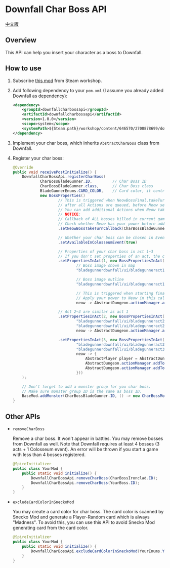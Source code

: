 # Downfall Char Boss API

[中文版](README.cn.md)

## Overview

This API can help you insert your character as a boss to Downfall.

## How to use

1.  Subscribe [this mod](https://steamcommunity.com/sharedfiles/filedetails/?id=2708878699) from Steam workshop.

2.  Add following dependency to your `pom.xml` (I assume you already added Downfall as dependency):

    ```xml
    <dependency>
        <groupId>downfallcharbossapi</groupId>
        <artifactId>downfallcharbossapi</artifactId>
        <version>1.0.0</version>
        <scope>system</scope>
        <systemPath>${Steam.path}/workshop/content/646570/2708878699/downfallcharbossapi.jar</systemPath>
    </dependency>
    ```

3.  Implement your char boss, which inherits `AbstractCharBoss` class from Downfall.

4.  Register your char boss:

    ```java
    @Override
    public void receivePostInitialize() {
        DownfallCharBossApi.registerCharBoss(
                CharBossBladeGunner.ID,         // Char Boss ID
                CharBossBladeGunner.class,      // Char Boss class
                BladeGunnerEnums.CARD_COLOR,    // Card color, it controls energy orb image in tooltip of relics
                new BossProperties()
                        // This is triggered when NeowBossFinal.takeTurn is called,
                        // after all Actions are queued, before Neow set next move.
                        // You can add additional Actions when Neow takes turn.
                        // NOTICE:
                        // Callback of ALL bosses killed in current game will be called.
                        // Check whether Neow has your power before adding Actions.
                        .setNeowBossTakeTurnCallback(CharBossBladeGunner::neowBossTakeTurn)
    
                        // Whether your char boss can be chosen in Event "Colosseum".
                        .setAvailableInColosseumEvent(true)
    
                        // Properties of your char boss in act 1~3
                        // If you don't set properties of an act, the char boss won't be chosen as boss of that act.
                        .setPropertiesInAct(1, new BossPropertiesInAct(
                                // Boss image shown in map
                                "bladegunnerdownfall/ui/bladegunneract1.png",
    
                                // Boss image outline
                                "bladegunnerdownfall/ui/bladegunneract1outline.png",
    
                                // This is triggered when starting final battle and Neow is getting power from char bosses you met.
                                // Apply your power to Neow in this callback.
                                neow -> AbstractDungeon.actionManager.addToBottom(new ApplyPowerAction(neow, neow, new NeowRepreparaionPower(neow)))))
    
                        // Act 2~3 are similar as act 1
                        .setPropertiesInAct(2, new BossPropertiesInAct(
                                "bladegunnerdownfall/ui/bladegunneract2.png",
                                "bladegunnerdownfall/ui/bladegunneract2outline.png",
                                neow -> AbstractDungeon.actionManager.addToBottom(new ApplyPowerAction(neow, neow, new NeowCollectionAddictedPower(neow)))))
    
                        .setPropertiesInAct(3, new BossPropertiesInAct(
                                "bladegunnerdownfall/ui/bladegunneract3.png",
                                "bladegunnerdownfall/ui/bladegunneract3outline.png",
                                neow -> {
                                    AbstractPlayer player = AbstractDungeon.player;
                                    AbstractDungeon.actionManager.addToBottom(new ApplyPowerAction(neow, neow, new NeowGunfirePower(neow, 4)));
                                    AbstractDungeon.actionManager.addToBottom(new ApplyPowerAction(player, player, new BurningResistancePower(player)));
                                }))
        );
    
        // Don't forget to add a monster group for you char boss.
        // Make sure monster group ID is the same as boss ID.
        BaseMod.addMonster(CharBossBladeGunner.ID, () -> new CharBossMonsterGroup(new AbstractMonster[] { new CharBossBladeGunner() }));
    }
    ```

## Other APIs

*   `removeCharBoss`

    Remove a char boss. It won't appear in battles. You may remove bosses from Downfall as well. Note that Downfall
    requires at least 4 bosses (3 acts + 1 Colosseum event). An error will be thrown if you start a game with
    less than 4 bosses registered.
    
    ```java
    @SpireInitializer
    public class YourMod {
        public static void initialize() {
            DownfallCharBossApi.removeCharBoss(CharBossIronclad.ID);
            DownfallCharBossApi.removeCharBoss(YourBoss.ID);
        }
    }
    ```

*   `excludeCardColorInSneckoMod`

    You may create a card color for char boss. The card color is scanned by Snecko Mod and generate a Player-Random
    card which is always "Madness". To avoid this, you can use this API to avoid Snecko Mod generating card from the
    card color.
    
    ```java
    @SpireInitializer
    public class YourMod {
        public static void initialize() {
            DownfallCharBossApi.excludeCardColorInSneckoMod(YourEnums.YOUR_CARD_COLOR);
        }
    }
    ```